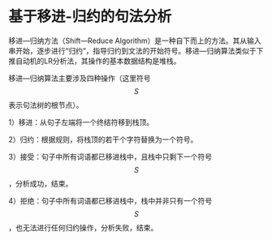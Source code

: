 # 基于移进-归约的句法分析

移进—归纳方法（Shift—Reduce Algorithm）是一种自下而上的方法。其从输入串开始，逐步进行“归约”，指导归约到文法的开始符号。移进—归纳算法类似于下推自动机的LR分析法，其操作的基本数据结构是堆栈。

移进—归纳算法主要涉及四种操作（这里符号 $$S$$ 表示句法树的根节点）。

1）移进：从句子左端将一个终结符移到栈顶。

2）归约：根据规则，将栈顶的若干个字符替换为一个符号。

3）接受：句子中所有词语都已移进栈中，且栈中只剩下一个符号 $$S$$ ，分析成功，结束。

4）拒绝：句子中所有词语都已移进栈中，栈中并非只有一个符号 $$S$$ ，也无法进行任何归约操作，分析失败，结束。

